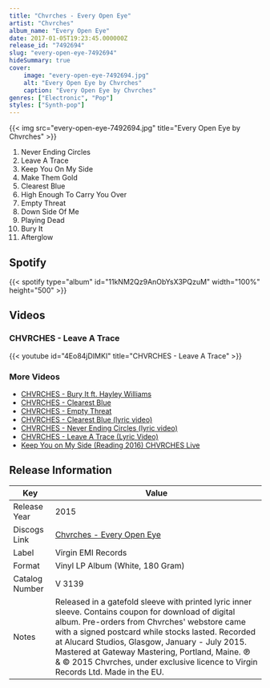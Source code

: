 ```yaml
---
title: "Chvrches - Every Open Eye"
artist: "Chvrches"
album_name: "Every Open Eye"
date: 2017-01-05T19:23:45.000000Z
release_id: "7492694"
slug: "every-open-eye-7492694"
hideSummary: true
cover:
    image: "every-open-eye-7492694.jpg"
    alt: "Every Open Eye by Chvrches"
    caption: "Every Open Eye by Chvrches"
genres: ["Electronic", "Pop"]
styles: ["Synth-pop"]
---
```


{{< img src="every-open-eye-7492694.jpg" title="Every Open Eye by Chvrches" >}}

<!-- section break -->

1. Never Ending Circles
2. Leave A Trace
3. Keep You On My Side
4. Make Them Gold
5. Clearest Blue
6. High Enough To Carry You Over
7. Empty Threat
8. Down Side Of Me
9. Playing Dead
10. Bury It
11. Afterglow

<!-- section break -->


## Spotify
{{< spotify type="album" id="11kNM2Qz9AnObYsX3PQzuM" width="100%" height="500" >}}



## Videos
### CHVRCHES - Leave A Trace
{{< youtube id="4Eo84jDIMKI" title="CHVRCHES - Leave A Trace" >}}<br>

### More Videos

- [CHVRCHES - Bury It ft. Hayley Williams](https://www.youtube.com/watch?v=B9BLMNn0PrQ)
- [CHVRCHES - Clearest Blue](https://www.youtube.com/watch?v=BZyzX4c1vIs)
- [CHVRCHES - Empty Threat](https://www.youtube.com/watch?v=KNHxwSp-6Og)
- [CHVRCHES - Clearest Blue (lyric video)](https://www.youtube.com/watch?v=QpFXXPruuqU)
- [CHVRCHES - Never Ending Circles (lyric video)](https://www.youtube.com/watch?v=AU9_0pxiDjY)
- [CHVRCHES - Leave A Trace (Lyric Video)](https://www.youtube.com/watch?v=nZRxFsMD4UM)
- [Keep You on My Side (Reading 2016) CHVRCHES Live](https://www.youtube.com/watch?v=K1XO8f4CUP4)


## Release Information
|  Key           | Value                                                |
| ---------------| ---------------------------------------------------- |
| Release Year   | 2015                                   |
| Discogs Link   | [Chvrches - Every Open Eye](https://www.discogs.com/release/7492694-Chvrches-Every-Open-Eye) |
| Label          | Virgin EMI Records |
| Format         | Vinyl LP Album (White, 180 Gram) |
| Catalog Number | V 3139 |
| Notes | Released in a gatefold sleeve with printed lyric inner sleeve. Contains coupon for download of digital album.   Pre-orders from Chvrches' webstore came with a signed postcard while stocks lasted.    Recorded at Alucard Studios, Glasgow, January - July 2015.  Mastered at Gateway Mastering, Portland, Maine.    ℗ & © 2015 Chvrches, under exclusive licence to Virgin Records Ltd.  Made in the EU. |